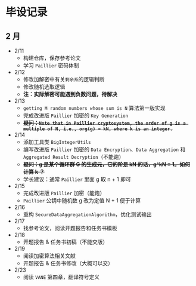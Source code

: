 # 毕设记录

## 2 月
* 2/11
    * 构建仓库，保存参考论文
    * 学习 ``Paillier`` 密码体制
* 2/12
    * 修改加解密中有关``剩余系``的逻辑判断
    * 修改随机选取逻辑
    * **注：实际解密可能遇到负数问题，待解决**
* 2/13
    * ``getting M random numbers whose sum is N`` 算法第一版实现
    * 完成改进版 ``Paillier`` 加密的 ``Key Generation``
    * ~~**疑问：``Note that in Paillier cryptosystem, the order of g is a multiple of N, i.e., org(g) = kN, where k is an integer.``**~~
* 2/14
    * 添加工具类 ``BigIntegerUtils``
    * 编写改进版 ``Paillier`` 加密的 ``Data Encryption``、``Data Aggregation`` 和 ``Aggregated Result Decryption``（不能跑）
    * ~~**疑问：g 是某个循环群 G 的生成元，它的阶是 kN 的话，g^kN = 1。如何计算 k ？**~~
    * 学长建议：通常 ``Paillier`` 里面 g 取 n + 1 即可
* 2/15
    * 完成改进版 ``Paillier`` 加密（能跑）
    * ``Paillier`` 公钥中随机数 g 改为定值 N + 1 便于计算
* 2/16
    * 重构 ``SecureDataAggregationAlgorithm``，优化测试输出
* 2/17
    * 找参考论文，阅读开题报告和任务书模板
* 2/18
    * 开题报告 & 任务书初稿（不能交版）
* 2/19
    * 阅读加密算法相关文献
    * 开题报告 & 任务书修改（大概可以交）
* 2/23
    * 阅读 ``VANE`` 第四章，翻译符号定义